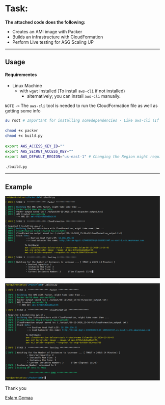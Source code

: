 
# Task: 

**The attached code does the following:**

* Creates an AMI image with Packer
* Builds an infrastructure with CloudFormation
* Perform Live testing for ASG Scaling UP

---

## Usage

#### Requirementes

* Linux Machine
    * with `wget` installed (To install `aws-cli` if not installed)
        * alternatively; you can install `aws-cli` manually.

`NOTE` `->` The `aws-cli` tool is needed to run the CloudFormation file as well as getting some info

```bash
su root # Important for installing somedependencies - Like aws-cli (If Needed)

chmod +x packer
chmod +x build.py

export AWS_ACCESS_KEY_ID=""
export AWS_SECRET_ACCESS_KEY=""
export AWS_DEFAULT_REGION="us-east-1" # Changing the Region might require changing the ami that Packer uses

./build.py
```



---



## Example



![image-20201108181006604](Images/image-20201108181006604.png)

![image-20201108181125153](Images/image-20201108181125153.png)





Thank you

[Eslam Gomaa](https://www.linkedin.com/in/eslam-gomaa/)



